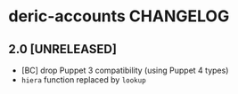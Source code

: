 # deric-accounts CHANGELOG

## 2.0 [UNRELEASED]

 * [BC] drop Puppet 3 compatibility (using Puppet 4 types)
 * `hiera` function replaced by `lookup`
